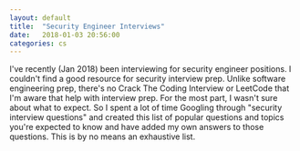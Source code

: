 ```yaml
---
layout: default
title:  "Security Engineer Interviews"
date:   2018-01-03 20:56:00
categories: cs
---
```


I've recently (Jan 2018) been interviewing for security engineer positions. I couldn't find a good resource for security interview prep.
Unlike software engineering prep, there's no Crack The Coding Interview or LeetCode that I'm aware that help with interview prep. For the 
most part, I wasn't sure about what to expect. So I spent a lot of time Googling through "security interview questions" and created this
list of popular questions and topics you're expected to know and have added my own answers to those questions. This is by no means an
exhaustive list.
